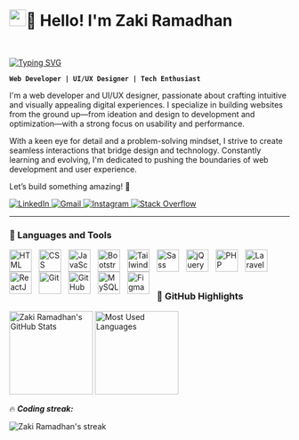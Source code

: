 # <a href="https://github.com/zaki-ramadhan/"><img src="https://raw.githubusercontent.com/MartinHeinz/MartinHeinz/master/wave.gif" width="30px" height="30px" /></a>🌚 Hello! I'm Zaki Ramadhan

<br/>

[![Typing SVG](https://readme-typing-svg.demolab.com?font=Fira+Code&weight=400&size=30&duration=3300&pause=1000&color=FFCA28&width=900&lines=Passionate+about+web+development+%26+UI%2FUX+design)](https://git.io/typing-svg)

**`Web Developer | UI/UX Designer | Tech Enthusiast`**

I'm a web developer and UI/UX designer, passionate about crafting intuitive and visually appealing digital experiences. I specialize in building websites from the ground up—from ideation and design to development and optimization—with a strong focus on usability and performance.

With a keen eye for detail and a problem-solving mindset, I strive to create seamless interactions that bridge design and technology. Constantly learning and evolving, I'm dedicated to pushing the boundaries of web development and user experience.

Let’s build something amazing! 🚀

<p align="left">
  <a href="https://www.linkedin.com/in/zaki-ramadhan/" target="_blank">
      <img alt="LinkedIn" title="Connect on LinkedIn" src="https://img.shields.io/badge/LinkedIn-0077B5?style=for-the-badge&logo=linkedin&logoColor=white"/>
  </a>  
  <a href="https://mail.google.com/mail/?view=cm&fs=1&to=zakiram4dhan@gmail.com" target="_blank">
    <img alt="Gmail" title="Send me an email" src="https://img.shields.io/badge/Gmail-D14836?style=for-the-badge&logo=gmail&logoColor=white"/>
  </a>
  <a href="https://www.instagram.com/zaki_ramadhannn" target="_blank">
      <img alt="Instagram" title="Follow on Instagram" src="https://img.shields.io/badge/Instagram-E4405F?style=for-the-badge&logo=instagram&logoColor=white"/>
  </a>
  <a href="https://stackoverflow.com/users/28658705/devz" target="_blank">
      <img alt="Stack Overflow" title="Visit my Stack Overflow" src="https://img.shields.io/badge/Stack%20Overflow-F58025?style=for-the-badge&logo=stackoverflow&logoColor=white"/>
  </a>
</p>



---
### 🧰 Languages and Tools

<img align="left" alt="HTML" width="40px" style="padding-right:10px;" src="https://cdn.jsdelivr.net/gh/devicons/devicon/icons/html5/html5-plain.svg" />
<img align="left" alt="CSS" width="40px" style="padding-right:10px;" src="https://cdn.jsdelivr.net/gh/devicons/devicon/icons/css3/css3-plain.svg" />
<img align="left" alt="JavaScript" width="40px" style="padding-right:10px;" src="https://cdn.jsdelivr.net/gh/devicons/devicon/icons/javascript/javascript-plain.svg" />
<img align="left" alt="Bootstrap" width="40px" style="padding-right:10px;" src="https://cdn.jsdelivr.net/gh/devicons/devicon/icons/bootstrap/bootstrap-original.svg" />
<img align="left" alt="TailwindCSS" width="40px" style="padding-right:10px;" src="https://upload.wikimedia.org/wikipedia/commons/d/d5/Tailwind_CSS_Logo.svg" />
<img align="left" alt="Sass" width="40px" style="padding-right:10px;" src="https://cdn.jsdelivr.net/gh/devicons/devicon/icons/sass/sass-original.svg" />
<img align="left" alt="jQuery" width="40px" style="padding-right:10px;" src="https://cdn.jsdelivr.net/gh/devicons/devicon/icons/jquery/jquery-original.svg" />
<img align="left" alt="PHP" width="40px" style="padding-right:10px;" src="https://cdn.jsdelivr.net/gh/devicons/devicon/icons/php/php-original.svg" />
<img align="left" alt="Laravel" width="40px" style="padding-right:10px;" src="https://upload.wikimedia.org/wikipedia/commons/9/9a/Laravel.svg" />
<img align="left" alt="ReactJS" width="40px" style="padding-right:10px;" src="https://cdn.jsdelivr.net/gh/devicons/devicon/icons/react/react-original.svg" />
<img align="left" alt="Git" width="40px" style="padding-right:10px;" src="https://cdn.jsdelivr.net/gh/devicons/devicon/icons/git/git-original.svg" />
<img align="left" alt="GitHub" width="40px" style="padding-right:10px;" src="https://cdn.jsdelivr.net/gh/devicons/devicon/icons/github/github-original.svg" />
<img align="left" alt="MySQL" width="40px" style="padding-right:10px;" src="https://cdn.jsdelivr.net/gh/devicons/devicon/icons/mysql/mysql-original.svg" />
<img align="left" alt="Figma" width="40px" style="padding-right:10px;" src="https://cdn.jsdelivr.net/gh/devicons/devicon/icons/figma/figma-original.svg" />

<br />
<br />
<br />

### 🚀 GitHub Highlights  

<p align="left">
  <img height="150" src="https://github-readme-stats.vercel.app/api?username=zaki-ramadhan&show_icons=true&theme=gruvbox" alt="Zaki Ramadhan's GitHub Stats"/>
  <img height="150" src="https://github-readme-stats.vercel.app/api/top-langs/?username=zaki-ramadhan&layout=compact&theme=gruvbox" alt="Most Used Languages"/>
</p>

🔥 ***Coding streak:***  
<p align="left">
  <img title="🔥 Streak Stats" alt="Zaki Ramadhan's streak"
    src="https://streak-stats.demolab.com/?user=zaki-ramadhan&theme=gruvbox&hide_border=false"/>
</p>
